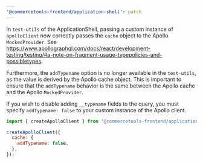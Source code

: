 ```yaml
---
'@commercetools-frontend/application-shell': patch
---
```


In `test-utils` of the ApplicationShell, passing a custom instance of `apolloClient` now correctly passes the `cache` object to the Apollo `MockedProvider`. See https://www.apollographql.com/docs/react/development-testing/testing/#a-note-on-fragment-usage-typepolicies-and-possibletypes.

Furthermore, the `addTypename` option is no longer available in the `test-utils`, as the value is derived by the Apollo cache object. This is important to ensure that the `addTypename` behavior is the same between the Apollo cache and the Apollo `MockedProvider`.

If you wish to disable adding `__typename` fields to the query, you must specify `addTypename: false` to your custom instance of the Apollo client.

```js
import { createApolloClient } from '@commercetools-frontend/application-shell';

createApolloClient({
  cache: {
    addTypename: false,
  },
});
```
